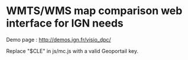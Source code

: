 # WMTS/WMS map comparison web interface for IGN needs

Demo page : http://demos.ign.fr/visio_dpc/

Replace "$CLE" in js/mc.js with a valid Geoportail key.
